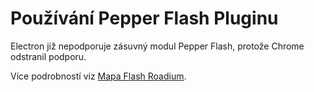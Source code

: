 # Používání Pepper Flash Pluginu

Electron již nepodporuje zásuvný modul Pepper Flash, protože Chrome odstranil podporu.

Více podrobností viz [Mapa Flash Roadium](https://www.chromium.org/flash-roadmap).
